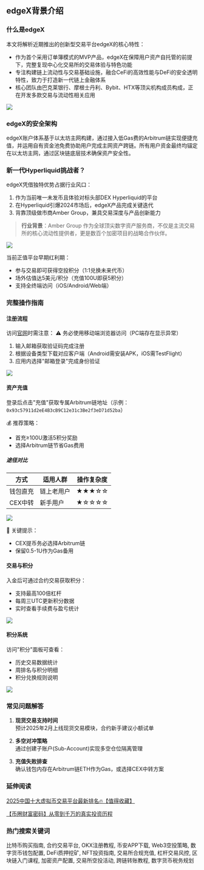 ## edgeX背景介绍

### 什么是edgeX
本文将解析近期推出的创新型交易平台edgeX的核心特性：
- 作为首个采用订单簿模式的MVP产品，edgeX在保障用户资产自托管的前提下，完整复现中心化交易所的交易体验与特色功能
- 专注构建链上流动性与交易基础设施，融合CeFi的高效性能与DeFi的安全透明特性，致力于打造新一代链上金融体系
- 核心团队由巴克莱银行、摩根士丹利、Bybit、HTX等顶尖机构成员构成，正在开发多款交易与流动性相关应用

![](https://fe095ec.webp.li/edgex-005.png)

### edgeX的安全架构
edgeX账户体系基于以太坊主网构建，通过接入低Gas费的Arbitrum链实现便捷充值，并运用自有资金池免费协助用户完成主网资产跨链。所有用户资金最终均锚定在以太坊主网，通过区块链底层技术确保资产安全性。

### 新一代Hyperliquid挑战者？
edgeX凭借独特优势占据行业风口：
1. 作为当前唯一未发币且体验对标头部DEX Hyperliquid的平台
2. 在Hyperliquid引爆2024市场后，edgeX产品完成关键迭代
3. 背靠顶级做市商Amber Group，兼具交易深度与产品创新能力

>**行业背景**：Amber Group 作为全球顶尖数字资产服务商，不仅是主流交易所的核心流动性提供者，更是数百个加密项目的战略合作伙伴。

![](https://fe095ec.webp.li/edgex-001.jpeg)

当前正值平台早期红利期：
- 参与交易即可获得空投积分（1:1兑换未来代币）
- 场外估值达5美元/积分（充值100U即获5积分）
- 支持全终端访问（iOS/Android/Web端）

### 完整操作指南

#### 注册流程
访问[官网](https://pro.edgex.exchange/referral/landing/594934750)时需注意：
⚠️ 务必使用移动端浏览器访问（PC端存在显示异常）
1. 输入邮箱获取验证码完成注册
2. 根据设备类型下载对应客户端（Android需安装APK，iOS需TestFlight）
3. 应用内选择"邮箱登录"完成身份验证

![](https://fe095ec.webp.li/edgex-006.jpg)

#### 资产充值
登录后点击"充值"获取专属Arbitrum链地址（示例：`0x93c57911d2eE4B3cB9C12e31c3Be2f3eD71d52ba`）

💰 推荐策略：
- 首充≥100U激活5积分奖励
- 选择Arbitrum链节省Gas费用

##### 途径对比
| 方式        | 适用人群       | 操作复杂度 |
|-------------|--------------|----------|
| 钱包直充    | 链上老用户     | ★★★☆☆    |
| CEX中转     | 新手用户      | ★☆☆☆☆    |

![](https://fe095ec.webp.li/edgex-007.jpg)

🔔 关键提示：
- CEX提币务必选择Arbitrum链
- 保留0.5-1U作为Gas备用

#### 交易与积分
入金后可通过合约交易获取积分：
- 支持最高100倍杠杆
- 每周三UTC更新积分数据
- 实时查看手续费与盈亏统计

![](https://fe095ec.webp.li/edgex-003.png)

#### 积分系统
访问"积分"面板可查看：
- 历史交易数据统计
- 周排名与积分明细
- 积分兑换规则说明

![](https://fe095ec.webp.li/edgex-008.png)

### 常见问题解答
1. **现货交易支持时间**  
预计2025年2月上线现货交易模块，合约新手建议小额试单

2. **多空对冲策略**  
通过创建子账户(Sub-Account)实现多空仓位隔离管理

3. **充值失败排查**  
确认钱包内存在Arbitrum链ETH作为Gas，或选择CEX中转方案

### 延伸阅读
[2025中国十大虚拟币交易平台最新排名🔥【值得收藏】](https://btc8848.com/top-10-exchanges/)

[【币圈财富密码】从零到千万的真实投资历程](https://heiyetouzi.xyz/biquanstory001/)

### 热门搜索关键词
比特币购买指南, 合约交易平台, OKX注册教程, 币安APP下载, Web3空投策略, 数字货币钱包配置, DeFi质押挖矿, NFT投资指南, 交易所合规充值, 杠杆交易风控, 区块链入门课程, 加密资产配置, 交易所空投活动, 跨链转账教程, 数字货币税务规划
